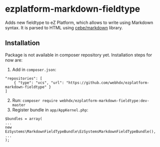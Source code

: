 # ezplatform-markdown-fieldtype

Adds new fieldtype to eZ Platform, which allows to write using Markdown syntax. It is parsed to HTML using [cebe/markdown](https://github.com/cebe/markdown) library.

## Installation

Package is not available in composer repository yet. Installation steps for now are:

1. Add in `composer.json`:
```
"repositories": [
    { "type": "vcs", "url": "https://github.com/webhdx/ezplatform-markdown-fieldtype" }
]
```

2. Run: `composer require webhdx/ezplatform-markdown-fieldtype:dev-master`
3. Register bundle in `app/AppKernel.php`:  
```
$bundles = array(
...
new EzSystems\MarkdownFieldTypeBundle\EzSystemsMarkdownFieldTypeBundle(),
...
);
```